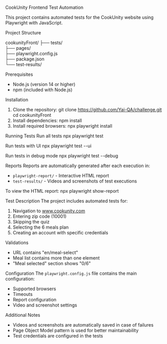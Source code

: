 CookUnity Frontend Test Automation

This project contains automated tests for the CookUnity website using Playwright with JavaScript.

Project Structure

cookunityFront/
├── tests/                
├── pages/                 
├── playwright.config.js  
├── package.json           
└── test-results/         

Prerequisites
- Node.js (version 14 or higher)
- npm (included with Node.js)

Installation
1. Clone the repository:
   git clone <https://github.com/Yai-QA/challenge.git>
   cd cookunityFront
2. Install dependencies:
   npm install
3. Install required browsers:
   npx playwright install

Running Tests
Run all tests
npx playwright test

Run tests with UI
npx playwright test --ui

Run tests in debug mode
npx playwright test --debug

Reports
Reports are automatically generated after each execution in:
- `playwright-report/` - Interactive HTML report
- `test-results/` - Videos and screenshots of test executions

To view the HTML report:
npx playwright show-report

Test Description
The project includes automated tests for:
1. Navigation to www.cookunity.com
2. Entering zip code (10001)
3. Skipping the quiz
4. Selecting the 6 meals plan
5. Creating an account with specific credentials

Validations
- URL contains "en/meal-select"
- Meal list contains more than one element
- "Meal selected" section shows "0/6"

Configuration
The `playwright.config.js` file contains the main configuration:
- Supported browsers
- Timeouts
- Report configuration
- Video and screenshot settings

Additional Notes
- Videos and screenshots are automatically saved in case of failures
- Page Object Model pattern is used for better maintainability
- Test credentials are configured in the tests
